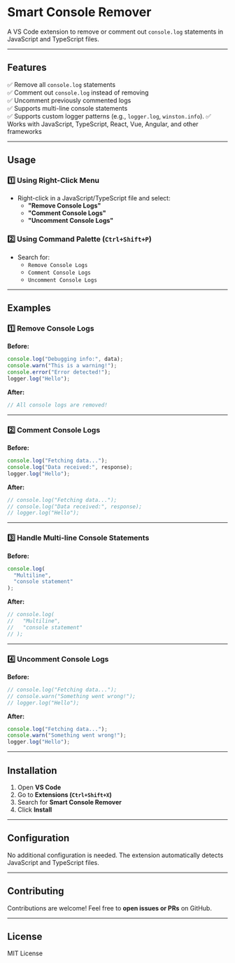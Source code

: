 # **Smart Console Remover**

A VS Code extension to remove or comment out `console.log` statements in JavaScript and TypeScript files.

---

## **Features**

✅ Remove all `console.log` statements  
✅ Comment out `console.log` instead of removing  
✅ Uncomment previously commented logs  
✅ Supports multi-line console statements  
✅ Supports custom logger patterns (e.g., `logger.log`, `winston.info`).
✅ Works with JavaScript, TypeScript, React, Vue, Angular, and other frameworks  

---

## **Usage**

### **1️⃣ Using Right-Click Menu**
- Right-click in a JavaScript/TypeScript file and select:
  - **"Remove Console Logs"**
  - **"Comment Console Logs"**
  - **"Uncomment Console Logs"**

### **2️⃣ Using Command Palette (`Ctrl+Shift+P`)**
- Search for:
  - `Remove Console Logs`
  - `Comment Console Logs`
  - `Uncomment Console Logs`

---

## **Examples**

### **1️⃣ Remove Console Logs**

**Before:**
```js
console.log("Debugging info:", data);
console.warn("This is a warning!");
console.error("Error detected!");
logger.log("Hello");
```

**After:**
```js
// All console logs are removed!
```

---

### **2️⃣ Comment Console Logs**

**Before:**
```js
console.log("Fetching data...");
console.log("Data received:", response);
logger.log("Hello");
```

**After:**
```js
// console.log("Fetching data...");
// console.log("Data received:", response);
// logger.log("Hello");
```

---

### **3️⃣ Handle Multi-line Console Statements**

**Before:**
```js
console.log(
  "Multiline",
  "console statement"
);
```

**After:**
```js
// console.log(
//   "Multiline",
//   "console statement"
// );
```

---

### **4️⃣ Uncomment Console Logs**

**Before:**
```js
// console.log("Fetching data...");
// console.warn("Something went wrong!");
// logger.log("Hello");
```

**After:**
```js
console.log("Fetching data...");
console.warn("Something went wrong!");
logger.log("Hello");
```

---

## **Installation**

1. Open **VS Code**
2. Go to **Extensions (`Ctrl+Shift+X`)**
3. Search for **Smart Console Remover**
4. Click **Install**

---

## **Configuration**

No additional configuration is needed. The extension automatically detects JavaScript and TypeScript files.

---

## **Contributing**

Contributions are welcome! Feel free to **open issues or PRs** on GitHub.

---

## **License**

MIT License
